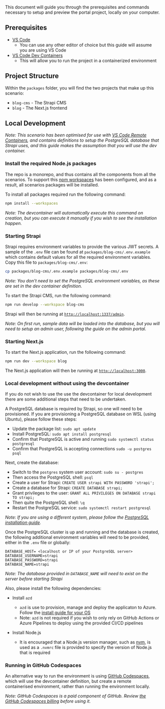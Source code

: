 This document will guide you through the prerequisites and commands necessary to setup and preview the portal project, locally on your computer.

## Prerequisites

- [VS Code](https://code.visualstudio.com/)
  - You can use any other editor of choice but this guide will assume you are using VS Code
- [VS Code Dev Containers](https://code.visualstudio.com/docs/remote/containers)
  - This will allow you to run the project in a containerized environment

## Project Structure

Within the `packages` folder, you will find the two projects that make up this scenario:

- `blog-cms` - The Strapi CMS
- `blog` - The Next.js frontend

## Local Development

_Note: This scenario has been optimised for use with [VS Code Remote Containers](https://code.visualstudio.com/docs/remote/containers), and contains definitions to setup the PostgreSQL database that Strapi uses, and this guide makes the assumption that you will use the dev container._

### Install the required Node.js packages

The repo is a monorepo, and thus contains all the components from all the scenarios. To support this [npm workspaces](https://docs.npmjs.com/cli/using-npm/workspaces) has been configured, and as a result, all scenarios packages will be installed.

To install all packages required run the following command:

```bash
npm install --workspaces
```

_Note: The devcontainer will automatically execute this command on creation, but you can execute it manually if you wish to see the installation happen._

### Starting Strapi

Strapi requires environment variables to provide the various JWT secrets. A sample of the `.env` file can be found at `packages/blog-cms/.env.example` which contains default values for all the required environment variables. Copy this file to `packages/blog-cms/.env`:

```bash
cp packages/blog-cms/.env.example packages/blog-cms/.env
```

_Note: You don't need to set the PostgreSQL environment variables, as these are set in the dev container definition._

To start the Strapi CMS, run the following command:

```bash
npm run develop --workspace blog-cms
```

Strapi will then be running at [`http://localhost:1337/admin`](http://localhost:1337/admin).

_Note: On first run, sample data will be loaded into the database, but you will need to setup an admin user, following the guide on the admin portal._

### Starting Next.js

To start the Next.js application, run the following command:

```bash
npm run dev --workspace blog
```

The Next.js application will then be running at [`http://localhost:3000`](http://localhost:3000).

### Local development without using the devcontainer

If you do not wish to use the use the devcontainer for local development there are some additional steps that need to be undertaken.

A PostgreSQL database is required by Strapi, so one will need to be provisioned. If you are provisioning a PostgreSQL database on WSL (using Ubuntu), please follow these steps:

  - Update the package list: `sudo apt update`
  - Install PostgreSQL: `sudo apt install postgresql`
  - Confirm that PostgreSQL is active and running `sudo systemctl status postgresql`
  - Confirm that PostgreSQL is accepting connections `sudo -u postgres psql`

Next, create the database:
  - Switch to the `postgres` system user account: `sudo su - postgres`
  - Then access the PostgreSQL shell: `psql`
  - Create a user for Strapi: `CREATE USER strapi WITH PASSWORD 'strapi';`
  - Create a database for Strapi: `CREATE DATABASE strapi;`
  - Grant privileges to the user: `GRANT ALL PRIVILEGES ON DATABASE strapi TO strapi;`
  - Then quite the PostgreSQL shell: `\q`
  - Restart the PostgreSQL service: `sudo systemctl restart postgresql`

_Note: If you are using a different system, please follow the [PostgreSQL installation guide](https://www.postgresql.org/download/)._

Once the PostgreSQL cluster is up and running and the database is created, the following additional environment variables will need to be provided, either in the `.env` file or globally:

  ```
  DATABASE_HOST= <localhost or IP of your PostgreSQL server>
  DATABASE_USERNAME=strapi
  DATABASE_PASSWORD=strapi
  DATABASE_NAME=strapi
  ```

_Note: The database provided in `DATABASE_NAME` will need to exist on the server before starting Strapi_

Also, please install the following dependencies:

- Install `azd`

  - `azd` is use to provision, manage and deploy the applicaton to Azure. Follow the [install guide for your OS](https://learn.microsoft.com/azure/developer/azure-developer-cli/install-azd)
  - Note: `azd` is not required if you wish to only rely on GitHub Actions or Azure Pipelines to deploy using the provided CI/CD pipelines

- Install Node.js
  - It is encouraged that a Node.js version manager, such as [nvm](https://nvm.sh), is used as a `.nvmrc` file is provided to specify the version of Node.js that is required

### Running in GitHub Codespaces

An alternative way to run the environment is using [GitHub Codespaces](https://github.com/codespaces), which will use the devcontainer definition, but create a remote containerised environment, rather than running the environment locally.

_Note: GitHub Codespaces is a paid component of GitHub. Review [the GitHub Codespaces billing](https://docs.github.com/en/billing/managing-billing-for-github-codespaces/about-billing-for-github-codespaces) before using it._
